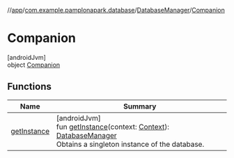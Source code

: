 //[app](../../../../index.md)/[com.example.pamplonapark.database](../../index.md)/[DatabaseManager](../index.md)/[Companion](index.md)

# Companion

[androidJvm]\
object [Companion](index.md)

## Functions

| Name | Summary |
|---|---|
| [getInstance](get-instance.md) | [androidJvm]<br>fun [getInstance](get-instance.md)(context: [Context](https://developer.android.com/reference/kotlin/android/content/Context.html)): [DatabaseManager](../index.md)<br>Obtains a singleton instance of the database. |
